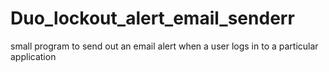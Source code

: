 # Duo_lockout_alert_email_senderr
small program to send out an email alert when a user logs in to a particular application
